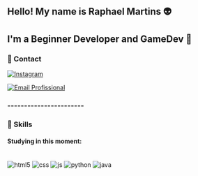  
 ## Hello! My name is Raphael Martins 👽
 ## I'm a Beginner Developer and GameDev 👾

### 📱 Contact

 [![Instagram](https://img.shields.io/badge/Instagram-E4405F?style=for-the-badge&logo=instagram&logoColor=white)](https://www.instagram.com/falculista_7879/)

 [![Email Profissional](https://img.shields.io/badge/Gmail-D14836?style=for-the-badge&logo=gmail&logoColor=white)](https://mail.google.com/mail/u/1/#inbox)

### -----------------------

### 🚀 Skills
#### Studying in this moment:
<div style="display: inline_block"><br/> 
    <img align="center" alt="html5" src ="https://img.shields.io/badge/HTML5-E34F26?style=for-the-badge&logo=html5&logoColor=white" />
    <img align="center" alt="css" src ="https://img.shields.io/badge/CSS3-1572B6?style=for-the-badge&logo=css3&logoColor=white" />
    <img align="center" alt="js" src ="https://img.shields.io/badge/JavaScript-F7DF1E?style=for-the-badge&logo=javascript&logoColor=black" />
    <img align="center" alt="python" src ="https://img.shields.io/badge/Python-3776AB?style=for-the-badge&logo=python&logoColor=white" />
    <img align="center" alt="java" src ="https://img.shields.io/badge/Java-ED8B00?style=for-the-badge&logo=openjdk&logoColor=white" />
</div>
